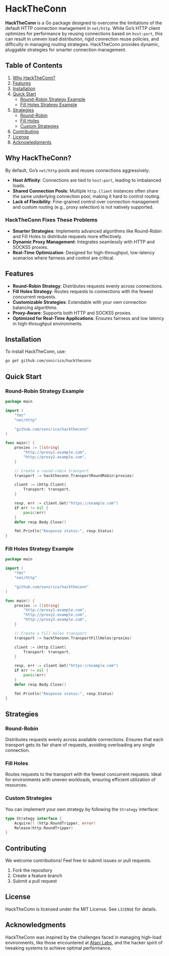 # HackTheConn

**HackTheConn** is a Go package designed to overcome the limitations of the default HTTP connection management in `net/http`. While Go’s HTTP client optimizes for performance by reusing connections based on `host:port`, this can result in uneven load distribution, rigid connection reuse policies, and difficulty in managing routing strategies. HackTheConn provides dynamic, pluggable strategies for smarter connection management.

## Table of Contents

1. [Why HackTheConn?](#why-hacktheconn)
2. [Features](#features)
3. [Installation](#installation)
4. [Quick Start](#quick-start)
    - [Round-Robin Strategy Example](#round-robin-strategy-example)
    - [Fill Holes Strategy Example](#fill-holes-strategy-example)
5. [Strategies](#strategies)
    - [Round-Robin](#round-robin)
    - [Fill Holes](#fill-holes)
    - [Custom Strategies](#custom-strategies)
6. [Contributing](#contributing)
7. [License](#license)
8. [Acknowledgments](#acknowledgments)

## Why HackTheConn?

By default, Go’s `net/http` pools and reuses connections aggressively:

- **Host Affinity**: Connections are tied to `host:port`, leading to imbalanced loads.
- **Shared Connection Pools**: Multiple `http.Client` instances often share the same underlying connection pool, making it hard to control routing.
- **Lack of Flexibility**: Fine-grained control over connection management and custom routing (e.g., proxy selection) is not natively supported.

### **HackTheConn Fixes These Problems**

- **Smarter Strategies**: Implements advanced algorithms like Round-Robin and Fill Holes to distribute requests more effectively.
- **Dynamic Proxy Management**: Integrates seamlessly with HTTP and SOCKS5 proxies.
- **Real-Time Optimization**: Designed for high-throughput, low-latency scenarios where fairness and control are critical.

## Features

- **Round-Robin Strategy**: Distributes requests evenly across connections.
- **Fill Holes Strategy**: Routes requests to connections with the fewest concurrent requests.
- **Customizable Strategies**: Extendable with your own connection balancing algorithms.
- **Proxy-Aware**: Supports both HTTP and SOCKS5 proxies.
- **Optimized for Real-Time Applications**: Ensures fairness and low latency in high-throughput environments.

## Installation

To install HackTheConn, use:

```bash
go get github.com/sonirico/hacktheconn
```

## Quick Start

### Round-Robin Strategy Example

```go
package main

import (
	"fmt"
	"net/http"

	"github.com/sonirico/hacktheconn"
)

func main() {
	proxies := []string{
		"http://proxy1.example.com",
		"http://proxy2.example.com",
	}

	// Create a round-robin transport
	transport := hacktheconn.TransportRoundRobin(proxies)

	client := &http.Client{
		Transport: transport,
	}

	resp, err := client.Get("https://example.com")
	if err != nil {
		panic(err)
	}
	defer resp.Body.Close()

	fmt.Println("Response status:", resp.Status)
}
```

### Fill Holes Strategy Example

```go
package main

import (
	"fmt"
	"net/http"

	"github.com/sonirico/hacktheconn"
)

func main() {
	proxies := []string{
		"http://proxy1.example.com",
		"http://proxy2.example.com",
		"http://proxy3.example.com",
	}

	// Create a fill holes transport
	transport := hacktheconn.TransportFillHoles(proxies)

	client := &http.Client{
		Transport: transport,
	}

	resp, err := client.Get("https://example.com")
	if err != nil {
		panic(err)
	}
	defer resp.Body.Close()

	fmt.Println("Response status:", resp.Status)
}
```

## Strategies

### Round-Robin

Distributes requests evenly across available connections. Ensures that each transport gets its fair share of requests, avoiding overloading any single connection.

### Fill Holes

Routes requests to the transport with the fewest concurrent requests. Ideal for environments with uneven workloads, ensuring efficient utilization of resources.

### Custom Strategies

You can implement your own strategy by following the `Strategy` interface:

```go
type Strategy interface {
	Acquire() (http.RoundTripper, error)
	Release(http.RoundTripper)
}
```

## Contributing

We welcome contributions! Feel free to submit issues or pull requests.

1. Fork the repository
2. Create a feature branch
3. Submit a pull request

## License

HackTheConn is licensed under the MIT License. See `LICENSE` for details.

## Acknowledgments

HackTheConn was inspired by the challenges faced in managing high-load environments, like those encountered at [Atani Labs](https://github.com/atani-labs), and the hacker spirit of tweaking systems to achieve optimal performance.

